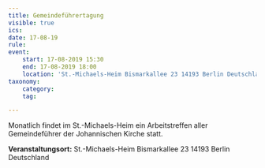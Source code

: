 ```yaml
---
title: Gemeindeführertagung
visible: true
ics: 
date: 17-08-19
rule: 
event:
	start: 17-08-2019 15:30
	end: 17-08-2019 18:00
	location: 'St.-Michaels-Heim Bismarkallee 23 14193 Berlin Deutschland'
taxonomy:
	category: 
	tag: 

---
```

Monatlich findet im St.-Michaels-Heim ein Arbeitstreffen aller Gemeindeführer der Johannischen Kirche statt.


**Veranstaltungsort:** St.-Michaels-Heim
Bismarkallee 23
14193 Berlin
Deutschland

